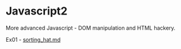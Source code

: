 Javascript2
===========

More advanced Javascript - DOM manipulation and HTML hackery.

Ex01 - [sorting_hat.md](https://github.com/hackbrightacademy/Javascript2/blob/master/sorting_hat.md)
